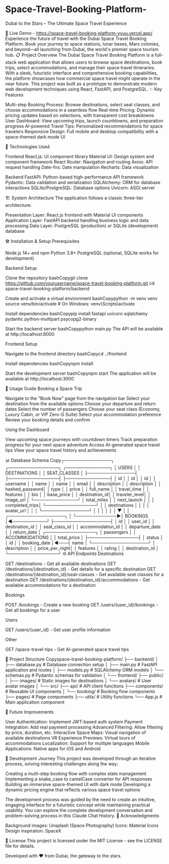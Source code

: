 # Space-Travel-Booking-Platform-
Dubai to the Stars – The Ultimate Space Travel Experience


🚀 Live Demo - https://space-travel-booking-platform-vvuu.vercel.app/
Experience the future of travel with the Dubai Space Travel Booking Platform. Book your journey to space stations, lunar bases, Mars colonies, and beyond—all launching from Dubai, the world's premier space tourism hub.
📋 Project Overview
The Dubai Space Travel Booking Platform is a full-stack web application that allows users to browse space destinations, book trips, select accommodations, and manage their space travel itineraries. With a sleek, futuristic interface and comprehensive booking capabilities, the platform showcases how commercial space travel might operate in the near future.
This project was built as a prototype to demonstrate modern web development techniques using React, FastAPI, and PostgreSQL.
✨ Key Features

Multi-step Booking Process: Browse destinations, select seat classes, and choose accommodations in a seamless flow
Real-time Pricing: Dynamic pricing updates based on selections, with transparent cost breakdowns
User Dashboard: View upcoming trips, launch countdowns, and preparation progress
AI-powered Travel Tips: Personalized recommendations for space travelers
Responsive Design: Full mobile and desktop compatibility with a space-themed dark mode UI

🔧 Technologies Used

Frontend
React.js: UI component library
Material UI: Design system and component framework
React Router: Navigation and routing
Axios: API request handling
Date-fns: Date manipulation
Recharts: Data visualization

Backend
FastAPI: Python-based high-performance API framework
Pydantic: Data validation and serialization
SQLAlchemy: ORM for database interactions
SQLite/PostgreSQL: Database options
Uvicorn: ASGI server

🏗️ System Architecture
The application follows a classic three-tier architecture:

Presentation Layer: React.js frontend with Material UI components
Application Layer: FastAPI backend handling business logic and data processing
Data Layer: PostgreSQL (production) or SQLite (development) database

🛠️ Installation & Setup
Prerequisites

Node.js 14+ and npm
Python 3.8+
PostgreSQL (optional, SQLite works for development)

Backend Setup

Clone the repository
bashCopygit clone https://github.com/yourusername/space-travel-booking-platform.git
cd space-travel-booking-platform/backend

Create and activate a virtual environment
bashCopypython -m venv venv
source venv/bin/activate  # On Windows: venv\Scripts\activate

Install dependencies
bashCopypip install fastapi uvicorn sqlalchemy pydantic python-multipart psycopg2-binary

Start the backend server
bashCopypython main.py
The API will be available at http://localhost:8000

Frontend Setup

Navigate to the frontend directory
bashCopycd ../frontend

Install dependencies
bashCopynpm install

Start the development server
bashCopynpm start
The application will be available at http://localhost:3000

📱 Usage Guide
Booking a Space Trip

Navigate to the "Book Now" page from the navigation bar
Select your destination from the available options
Choose your departure and return dates
Select the number of passengers
Choose your seat class (Economy, Luxury Cabin, or VIP Zero-G Suite)
Select your accommodation preference
Review your booking details and confirm

Using the Dashboard

View upcoming space journeys with countdown timers
Track preparation progress for your next space adventure
Access AI-generated space travel tips
View your space travel history and achievements

📊 Database Schema
Copy┌───────────────┐     ┌────────────────┐     ┌──────────────┐
│     USERS     │     │  DESTINATIONS  │     │ SEAT_CLASSES │
├───────────────┤     ├────────────────┤     ├──────────────┤
│ id            │     │ id             │     │ id           │
│ username      │     │ name           │     │ name         │
│ email         │     │ description    │     │ description  │
│ hashed_password│     │ type           │     │ price        │
│ full_name     │     │ travel_time    │     │ features     │
│ bio           │     │ base_price     │     │ destination_id│
│ traveler_level│     │ image_url      │     └──────────────┘
│ total_miles   │     │ next_launch    │              │
│ completed_trips│    └────────────────┘              │
│ destinations  │             │                       │
│ avatar_url    │             │                       │
└───────────────┘             │                       │
       │                      │                       │
       │                      ▼                       │
       │              ┌──────────────────┐            │
       └─────────────►│     BOOKINGS     │◄───────────┘
                      ├──────────────────┤
                      │ id               │
                      │ user_id          │
                      │ destination_id   │
                      │ seat_class_id    │
                      │ accommodation_id │
                      │ departure_date   │
                      │ return_date      │    ┌────────────────┐
                      │ passengers       │    │ ACCOMMODATIONS │
                      │ total_price      │    ├────────────────┤
                      │ status           │    │ id             │
                      │ booking_date     │◄───┤ name           │
                      └──────────────────┘    │ description    │
                                              │ price_per_night│
                                              │ features       │
                                              │ rating         │
                                              │ destination_id │
                                              └────────────────┘
🌐 API Endpoints
Destinations

GET /destinations - Get all available destinations
GET /destinations/{destination_id} - Get details for a specific destination
GET /destinations/{destination_id}/seat-classes - Get available seat classes for a destination
GET /destinations/{destination_id}/accommodations - Get available accommodations for a destination

Bookings

POST /bookings - Create a new booking
GET /users/{user_id}/bookings - Get all bookings for a user

Users

GET /users/{user_id} - Get user profile information

Other

GET /space-travel-tips - Get AI-generated space travel tips

📂 Project Structure
Copyspace-travel-booking-platform/
├── backend/
│   ├── database.py       # Database connection setup
│   ├── main.py           # FastAPI application and routes
│   ├── models.py         # SQLAlchemy ORM models
│   └── schemas.py        # Pydantic schemas for validation
│
└── frontend/
    ├── public/
    │   ├── images/       # Static images for destinations
    │   └── avatars/      # User avatar images
    │
    └── src/
        ├── api/          # API client functions
        ├── components/   # Reusable UI components
        │   └── booking/  # Booking flow components
        ├── pages/        # Page components
        ├── utils/        # Utility functions
        └── App.js        # Main application component

🚀 Future Improvements

User Authentication: Implement JWT-based auth system
Payment Integration: Add real payment processing
Advanced Filtering: Allow filtering by price, duration, etc.
Interactive Space Maps: Visual navigation of available destinations
VR Experience Previews: Virtual tours of accommodations
Localization: Support for multiple languages
Mobile Applications: Native apps for iOS and Android

💭 Development Journey
This project was developed through an iterative process, solving interesting challenges along the way:

Creating a multi-step booking flow with complex state management
Implementing a snake_case to camelCase converter for API responses
Building an immersive space-themed UI with dark mode
Developing a dynamic pricing engine that reflects various space travel options

The development process was guided by the need to create an intuitive, engaging interface for a futuristic concept while maintaining practical usability. You can explore the complete development conversation and problem-solving process in this Claude Chat History.
👏 Acknowledgments

Background images: Unsplash (Space Photography)
Icons: Material Icons
Design inspiration: SpaceX

📄 License
This project is licensed under the MIT License - see the LICENSE file for details.

Developed with ❤️ from Dubai, the gateway to the stars.
